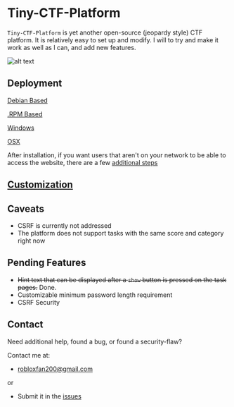 Tiny-CTF-Platform
================

`Tiny-CTF-Platform` is yet another open-source (jeopardy style) CTF platform. It is relatively easy to set up and modify.
I will to try and make it work as well as I can, and add new features.

![alt text](http://i.imgur.com/dqGeLNM.jpg "Tiny-CTF-Platform in action")

Deployment
----------

[Debian Based](https://github.com/huner2/Tiny-CTF-Platform/blob/master/DebianInstall.md)

[.RPM Based](https://github.com/huner2/Tiny-CTF-Platform/blob/master/RPMInstall.md)

[Windows](https://github.com/huner2/Tiny-CTF-Platform/blob/master/WindowsInstall.md)

[OSX](https://github.com/huner2/Tiny-CTF-Platform/blob/master/OSXInstall.md)

After installation, if you want users that aren't on your network to be able to access the website, there are a few [additional steps](https://github.com/huner2/Tiny-CTF-Platform/blob/master/External.md)

[Customization](https://github.com/huner2/Tiny-CTF-Platform/blob/master/Customization.md)
-------

Caveats
-------

* CSRF is currently not addressed
* The platform does not support tasks with the same score and category right now

Pending Features
-------

* ~~Hint text that can be displayed after a `show` button is pressed on the task pages.~~ Done.
* Customizable minimum password length requirement
* CSRF Security

Contact
-------
Need additional help, found a bug, or found a security-flaw?

Contact me at:
* robloxfan200@gmail.com

or
* Submit it in the [issues](https://github.com/huner2/Tiny-CTF-Platform/issues) 
